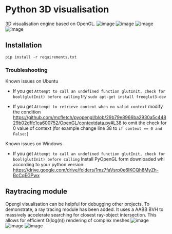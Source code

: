 # Python 3D visualisation

3D visualisation engine based on OpenGL.
![image](https://github.com/pawelzakieta97/visualisation/assets/28107745/e9b26b73-cd9f-4a4b-b5c8-231541489503)
![image](https://github.com/pawelzakieta97/visualisation/assets/28107745/309c7ff3-bbe5-4003-a17e-d584377a0671)
![image](https://github.com/pawelzakieta97/visualisation/assets/28107745/642a8108-6e70-4904-af61-39da3c83a48a)
![image](https://github.com/pawelzakieta97/visualisation/assets/28107745/e898324a-ce98-4df3-b1ff-f5eb498583a8)


## Installation

`pip install -r requirements.txt`

### Troubleshooting
Known issues on Ubuntu
 - If you get
`Attempt to call an undefined function glutInit, check for bool(glutInit) before calling`
try
`sudo apt-get install freeglut3-dev`

 - If you get 
`Attempt to retrieve context when no valid context`
modify the condition https://github.com/mcfletch/pyopengl/blob/29b79e8966ba2930a5c44829b02dffc1ca600752/OpenGL/contextdata.py#L38
to omit the check for 0 value of context (for example change line 38 to `if context == 0 and False:`)

Known issues on Windows

 - If you get
`Attempt to call an undefined function glutInit, check for bool(glutInit) before calling`
Install PyOpenGL form downloaded whl according to your python version:
https://drive.google.com/drive/folders/1mz7faVsrp0e6IKCQh8MyZh-BcCqEGPwx

## Raytracing module
Opengl visualisation can be helpful for debugging other projects. 
To demonstrate, a ray tracing module has been added. 
It uses a AABB BVH to massively accelerate searching for closest ray-object intersection. 
This allows for efficient O(log(n)) rendering of complex meshes
![image](https://github.com/pawelzakieta97/visualisation/assets/28107745/fc95ad0a-6888-4aba-9f07-bfd3cab19255)
![image](https://github.com/pawelzakieta97/visualisation/assets/28107745/736cfada-3b21-4be0-a7fb-f0f9f146729b)
![image](https://github.com/pawelzakieta97/visualisation/assets/28107745/a52474b2-9cdd-4c64-8ddb-7e51c8ce7f31)


